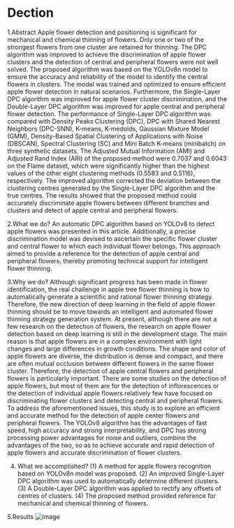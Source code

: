 # Dection
1.Abstract
Apple flower detection and positioning is significant for mechanical and chemical thinning of flowers. Only one or two of the strongest flowers from one cluster are retained for thinning. The DPC algorithm was improved to achieve the discrimination of apple flower clusters and the detection of central and peripheral flowers were not well solved. The proposed algorithm was based on the YOLOv8n model to ensure the accuracy and reliability of the model to identify the central flowers in clusters. The model was trained and optimized to ensure efficient apple flower detection in natural scenarios. Furthermore, the Single-Layer DPC algorithm was improved for apple flower cluster discrimination, and the Double-Layer DPC algorithm was improved for apple central and peripheral flower detection. The performance of Single-Layer DPC algorithm was compared with Density Peaks Clustering (DPC), DPC with Shared Nearest Neighbors (DPC-SNN), K-means, K-medoids, Gaussian Mixture Model (GMM), Density-Based Spatial Clustering of Applications with Noise (DBSCAN), Spectral Clustering (SC) and Mini Batch K-means (minibatch) on three synthetic datasets. The Adjusted Mutual Information (AMI) and Adjusted Rand Index (ARI) of the proposed method were 0.7037 and 0.6043 on the Flame dataset, which were significantly higher than the highest values of the other eight clustering methods (0.5583 and 0.5116), respectively. The improved algorithm corrected the deviation between the clustering centres generated by the Single-Layer DPC algorithm and the true centres. The results showed that the proposed method could accurately discriminate apple flowers between different branches and clusters and detect of apple central and peripheral flowers.

2.What we do?
An automatic DPC algorithm based on YOLOv8 to detect apple flowers was presented in this article. Additionally, a precise discrimination model was devised to ascertain the specific flower cluster and central flower to which each individual flower belongs. This approach aimed to provide a reference for the detection of apple central and peripheral flowers, thereby promoting technical support for intelligent flower thinning.

3.Why we do?
Although significant progress has been made in flower identification, the real challenge in apple tree flower thinning is how to automatically generate a scientific and rational flower thinning strategy. Therefore, the new direction of deep learning in the field of apple flower thinning should be to move towards an intelligent and automated flower thinning strategy generation system. At present, although there are not a few research on the detection of flowers, the research on apple flower detection based on deep learning is still in the development stage. The main reason is that apple flowers are in a complex environment with light changes and large differences in growth conditions. The shape and color of apple flowers are diverse, the distribution is dense and compact, and there are often mutual occlusion between different flowers in the same flower cluster. Therefore, the detection of apple central flowers and peripheral flowers is particularly important. There are some studies on the detection of apple flowers, but most of them are for the detection of inflorescences or the detection of individual apple flowers.relatively few have focused on discriminating flower clusters and detecting central and peripheral flowers. To address the aforementioned issues, this study is to explore an efficient and accurate method for the detection of apple center flowers and peripheral flowers. The YOLOv8 algorithm has the advantages of fast speed, high accuracy and strong interpretability, and DPC has strong processing power advantages for noise and outliers, combine the advantages of the two, so as to achieve accurate and rapid detection of apple flowers and accurate discrimination of flower clusters. 

4. What we accomplished?
(1) A method for apple flowers recognition based on YOLOv8n model was proposed.
(2) An improved Single-Layer DPC algorithm was used to automatically determine different clusters.
(3) A Double-Layer DPC algorithm was applied to rectify any offsets of centres of clusters.
(4) The proposed method provided reference for mechanical and chemical thinning of flowers.

5.Results
![image](https://github.com/yy521126/Dection/blob/main/%E5%9B%BE%E7%89%871.png)
